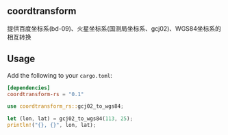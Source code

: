 coordtransform
----

提供百度坐标系(bd-09)、火星坐标系(国测局坐标系、gcj02)、WGS84坐标系的相互转换

## Usage

Add the following to your `cargo.toml`:

```toml
[dependencies]
coordtransform-rs = "0.1"
```

```rust
use coordtransform_rs::gcj02_to_wgs84;

let (lon, lat) = gcj02_to_wgs84(113, 25);
println!("{}, {}", lon, lat);
```